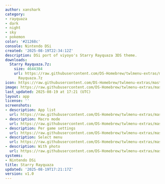 ```yaml
---
author: xanshark
category:
- rayquaza
- dark
- night
- sky
- pokemon
color: '#21268c'
console: Nintendo DSi
created: '2025-08-19T22:34:12Z'
description: DSi port of viyoyo's Starry Rayquaza 3DS theme.
downloads:
  Starry Rayquaza.7z:
    size: 4644384
    url: https://raw.githubusercontent.com/DS-Homebrew/twlmenu-extras/master/_nds/TWiLightMenu/dsimenu/themes/Starry
      Rayquaza.7z
icon: https://raw.githubusercontent.com/DS-Homebrew/twlmenu-extras/master/_nds/TWiLightMenu/dsimenu/themes/meta/Starry%20Rayquaza/icon.png
image: https://raw.githubusercontent.com/DS-Homebrew/twlmenu-extras/master/_nds/TWiLightMenu/dsimenu/themes/meta/Starry%20Rayquaza/icon.png
last_updated: 2025-08-19 at 17:21 (UTC)
layout: app
license: ''
screenshots:
- description: App list
  url: https://raw.githubusercontent.com/DS-Homebrew/twlmenu-extras/master/_nds/TWiLightMenu/dsimenu/themes/meta/Starry%20Rayquaza/screenshots/app-list.png
- description: Macro mode
  url: https://raw.githubusercontent.com/DS-Homebrew/twlmenu-extras/master/_nds/TWiLightMenu/dsimenu/themes/meta/Starry%20Rayquaza/screenshots/macro-mode.png
- description: Per game settings
  url: https://raw.githubusercontent.com/DS-Homebrew/twlmenu-extras/master/_nds/TWiLightMenu/dsimenu/themes/meta/Starry%20Rayquaza/screenshots/per-game-settings.png
- description: Select menu
  url: https://raw.githubusercontent.com/DS-Homebrew/twlmenu-extras/master/_nds/TWiLightMenu/dsimenu/themes/meta/Starry%20Rayquaza/screenshots/select-menu.png
- description: With photo
  url: https://raw.githubusercontent.com/DS-Homebrew/twlmenu-extras/master/_nds/TWiLightMenu/dsimenu/themes/meta/Starry%20Rayquaza/screenshots/with-photo.png
systems:
- Nintendo DSi
title: Starry Rayquaza
updated: '2025-08-19T17:21:17Z'
version: v1.0
---
```

